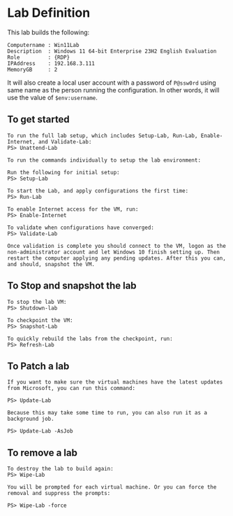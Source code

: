 # Lab Definition

This lab builds the following:

    Computername : Win11Lab
    Description  : Windows 11 64-bit Enterprise 23H2 English Evaluation
    Role         : {RDP}
    IPAddress    : 192.168.3.111
    MemoryGB     : 2

It will also create a local user account with a password of `P@ssw0rd` using same name as the person running the configuration. In other words, it will use the value of `$env:username`.

## To get started

    To run the full lab setup, which includes Setup-Lab, Run-Lab, Enable-Internet, and Validate-Lab:
    PS> Unattend-Lab

    To run the commands individually to setup the lab environment:

    Run the following for initial setup:
    PS> Setup-Lab

    To start the Lab, and apply configurations the first time:
    PS> Run-Lab

    To enable Internet access for the VM, run:
    PS> Enable-Internet

    To validate when configurations have converged:
    PS> Validate-Lab

    Once validation is complete you should connect to the VM, logon as the non-administrator account and let Windows 10 finish setting up. Then restart the computer applying any pending updates. After this you can, and should, snapshot the VM.

## To Stop and snapshot the lab

    To stop the lab VM:
    PS> Shutdown-lab

    To checkpoint the VM:
    PS> Snapshot-Lab

    To quickly rebuild the labs from the checkpoint, run:
    PS> Refresh-Lab

## To Patch a lab

    If you want to make sure the virtual machines have the latest updates from Microsoft, you can run this command:

    PS> Update-Lab

    Because this may take some time to run, you can also run it as a background job.

    PS> Update-Lab -AsJob

## To remove a lab

    To destroy the lab to build again:
    PS> Wipe-Lab

    You will be prompted for each virtual machine. Or you can force the removal and suppress the prompts:

    PS> Wipe-Lab -force

